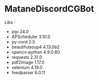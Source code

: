 # MataneDiscordCGBot

Libs :
- pip-24.0
- APScheduler 3.10.0
- py-cord 2.5
- beautifulsoup4 4.13.0b2
- opencv-python 4.9.0.80
- requests 2.31.0
- pdf2image 1.17.0
- selenium 4.19.0
- feedparser 6.0.11